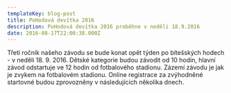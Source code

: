 ```yaml
---
templateKey: blog-post
title: PoHodová devítka 2016
description: PoHodová devítka 2016 proběhne v neděli 18.9.2016
date: 2016-08-17T22:00:38.000Z
---
```


Třetí ročník našeho závodu se bude konat opět týden po bítešských hodech - v neděli 18. 9. 2016. Dětské kategorie budou závodit od 10 hodin, hlavní závod odstartuje ve 12 hodin od fotbalového stadionu. Zázemí závodu je jak je zvykem na fotbalovém stadionu. Online registrace za zvýhodněné startovné budou zprovozněny v následujících několika dnech.